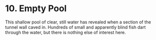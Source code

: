 # 10. Empty Pool

This shallow pool of clear, still water has revealed when a section of the
tunnel wall caved in. Hundreds of small and apparently blind fish dart
through the water, but there is nothing else of interest here.

